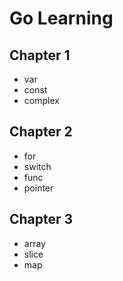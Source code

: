 # Go Learning

## Chapter 1 

- var
- const
- complex

## Chapter 2 

- for
- switch
- func
- pointer

## Chapter 3

- array
- slice
- map